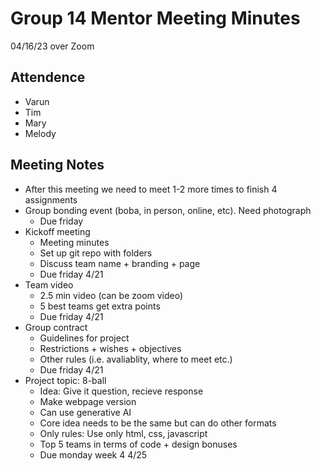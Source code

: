 # Group 14 Mentor Meeting Minutes
04/16/23 over Zoom

## Attendence
- Varun
- Tim
- Mary
- Melody

## Meeting Notes

- After this meeting we need to meet 1-2 more times to finish 4 assignments
- Group bonding event (boba, in person, online, etc). Need photograph
    - Due friday
- Kickoff meeting
    - Meeting minutes
    - Set up git repo with folders
    - Discuss team name + branding + page
    - Due friday 4/21
- Team video
    - 2.5 min video (can be zoom video)
    - 5 best teams get extra points
    - Due friday 4/21
- Group contract
    - Guidelines for project
    - Restrictions + wishes + objectives
    - Other rules (i.e. avaliablity, where to meet etc.)
    - Due friday 4/21
- Project topic: 8-ball
    - Idea: Give it question, recieve response
    - Make webpage version
    - Can use generative AI
    - Core idea needs to be the same but can do other formats
    - Only rules: Use only html, css, javascript
    - Top 5 teams in terms of code + design bonuses
    - Due monday week 4 4/25





